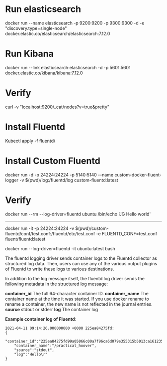 # Run elasticsearch
docker run --name elasticsearch -p 9200:9200 -p 9300:9300 -d -e "discovery.type=single-node" docker.elastic.co/elasticsearch/elasticsearch:7.12.0

# Run Kibana
docker run --link elasticsearch:elasticsearch -d -p 5601:5601 docker.elastic.co/kibana/kibana:7.12.0

# Verify
curl -v "localhost:9200/_cat/nodes?v=true&pretty"

# Install Fluentd

Kubectl apply -f fluentd/

# Install Custom Fluentd
docker run -d -p 24224:24224 -p 5140:5140 --name custom-docker-fluent-logger -v $(pwd)/log:/fluentd/log custom-fluentd:latest

# Verify 
docker run --rm --log-driver=fluentd ubuntu /bin/echo 'JG Hello world'

---
docker run -it -p 24224:24224 -v $(pwd)/custom-fluentd/conf/test.conf:/fluentd/etc/test.conf -e FLUENTD_CONF=test.conf fluent/fluentd:latest

docker run --log-driver=fluentd -it ubuntu:latest bash

The fluentd logging driver sends container logs to the Fluentd collector as structured log data. Then, users can use any of the various output plugins of Fluentd to write these logs to various destinations.

In addition to the log message itself, the fluentd log driver sends the following metadata in the structured log message:

**container_id**	The full 64-character container ID.
**container_name**	The container name at the time it was started. If you use docker rename to rename a container, the new name is not reflected in the journal entries.
**source**	stdout or stderr
**log**	The container log

**Example container log of Fluentd**:
```
2021-04-11 09:14:26.000000000 +0000 225ea84275fd: 
{
	"container_id":"225ea84275fd99a05066c00a7f96ca6d079e355315b5013ca16123525252c1f2",
	"container_name":"/practical_hoover",
	"source":"stdout",
	"log":"Hello\r"
} 
```
